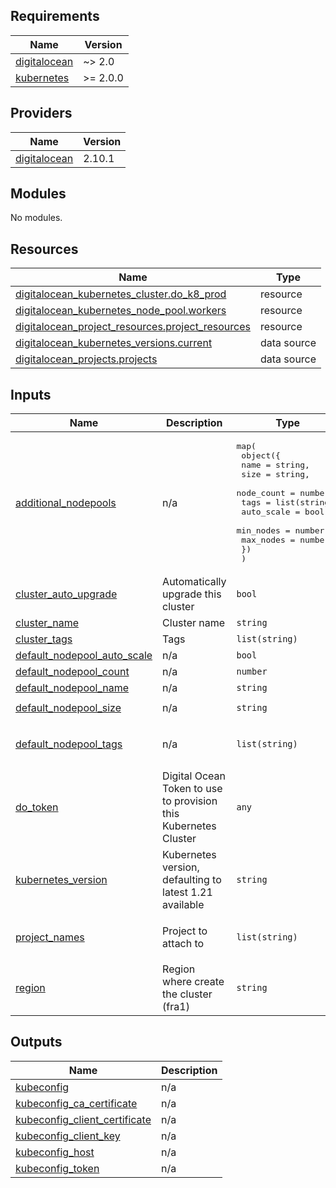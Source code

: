 <!-- BEGINNING OF PRE-COMMIT-TERRAFORM DOCS HOOK -->
## Requirements

| Name | Version |
|------|---------|
| <a name="requirement_digitalocean"></a> [digitalocean](#requirement\_digitalocean) | ~> 2.0 |
| <a name="requirement_kubernetes"></a> [kubernetes](#requirement\_kubernetes) | >= 2.0.0 |

## Providers

| Name | Version |
|------|---------|
| <a name="provider_digitalocean"></a> [digitalocean](#provider\_digitalocean) | 2.10.1 |

## Modules

No modules.

## Resources

| Name | Type |
|------|------|
| [digitalocean_kubernetes_cluster.do_k8_prod](https://registry.terraform.io/providers/digitalocean/digitalocean/latest/docs/resources/kubernetes_cluster) | resource |
| [digitalocean_kubernetes_node_pool.workers](https://registry.terraform.io/providers/digitalocean/digitalocean/latest/docs/resources/kubernetes_node_pool) | resource |
| [digitalocean_project_resources.project_resources](https://registry.terraform.io/providers/digitalocean/digitalocean/latest/docs/resources/project_resources) | resource |
| [digitalocean_kubernetes_versions.current](https://registry.terraform.io/providers/digitalocean/digitalocean/latest/docs/data-sources/kubernetes_versions) | data source |
| [digitalocean_projects.projects](https://registry.terraform.io/providers/digitalocean/digitalocean/latest/docs/data-sources/projects) | data source |

## Inputs

| Name | Description | Type | Default | Required |
|------|-------------|------|---------|:--------:|
| <a name="input_additional_nodepools"></a> [additional\_nodepools](#input\_additional\_nodepools) | n/a | <pre>map(<br>    object({<br>      name       = string,<br>      size       = string,<br>      node_count = number,<br>      tags       = list(string),<br>      auto_scale = bool,<br>      min_nodes  = number,<br>      max_nodes  = number<br>    })<br>  )</pre> | n/a | yes |
| <a name="input_cluster_auto_upgrade"></a> [cluster\_auto\_upgrade](#input\_cluster\_auto\_upgrade) | Automatically upgrade this cluster | `bool` | `true` | no |
| <a name="input_cluster_name"></a> [cluster\_name](#input\_cluster\_name) | Cluster name | `string` | n/a | yes |
| <a name="input_cluster_tags"></a> [cluster\_tags](#input\_cluster\_tags) | Tags | `list(string)` | n/a | yes |
| <a name="input_default_nodepool_auto_scale"></a> [default\_nodepool\_auto\_scale](#input\_default\_nodepool\_auto\_scale) | n/a | `bool` | `false` | no |
| <a name="input_default_nodepool_count"></a> [default\_nodepool\_count](#input\_default\_nodepool\_count) | n/a | `number` | `1` | no |
| <a name="input_default_nodepool_name"></a> [default\_nodepool\_name](#input\_default\_nodepool\_name) | n/a | `string` | `"infra"` | no |
| <a name="input_default_nodepool_size"></a> [default\_nodepool\_size](#input\_default\_nodepool\_size) | n/a | `string` | `"s-1vcpu-2gb"` | no |
| <a name="input_default_nodepool_tags"></a> [default\_nodepool\_tags](#input\_default\_nodepool\_tags) | n/a | `list(string)` | <pre>[<br>  "infra"<br>]</pre> | no |
| <a name="input_do_token"></a> [do\_token](#input\_do\_token) | Digital Ocean Token to use to provision this Kubernetes Cluster | `any` | n/a | yes |
| <a name="input_kubernetes_version"></a> [kubernetes\_version](#input\_kubernetes\_version) | Kubernetes version, defaulting to latest 1.21 available | `string` | `""` | no |
| <a name="input_project_names"></a> [project\_names](#input\_project\_names) | Project to attach to | `list(string)` | <pre>[<br>  "Staging"<br>]</pre> | no |
| <a name="input_region"></a> [region](#input\_region) | Region where create the cluster (fra1) | `string` | `"fra1"` | no |

## Outputs

| Name | Description |
|------|-------------|
| <a name="output_kubeconfig"></a> [kubeconfig](#output\_kubeconfig) | n/a |
| <a name="output_kubeconfig_ca_certificate"></a> [kubeconfig\_ca\_certificate](#output\_kubeconfig\_ca\_certificate) | n/a |
| <a name="output_kubeconfig_client_certificate"></a> [kubeconfig\_client\_certificate](#output\_kubeconfig\_client\_certificate) | n/a |
| <a name="output_kubeconfig_client_key"></a> [kubeconfig\_client\_key](#output\_kubeconfig\_client\_key) | n/a |
| <a name="output_kubeconfig_host"></a> [kubeconfig\_host](#output\_kubeconfig\_host) | n/a |
| <a name="output_kubeconfig_token"></a> [kubeconfig\_token](#output\_kubeconfig\_token) | n/a |
<!-- END OF PRE-COMMIT-TERRAFORM DOCS HOOK -->